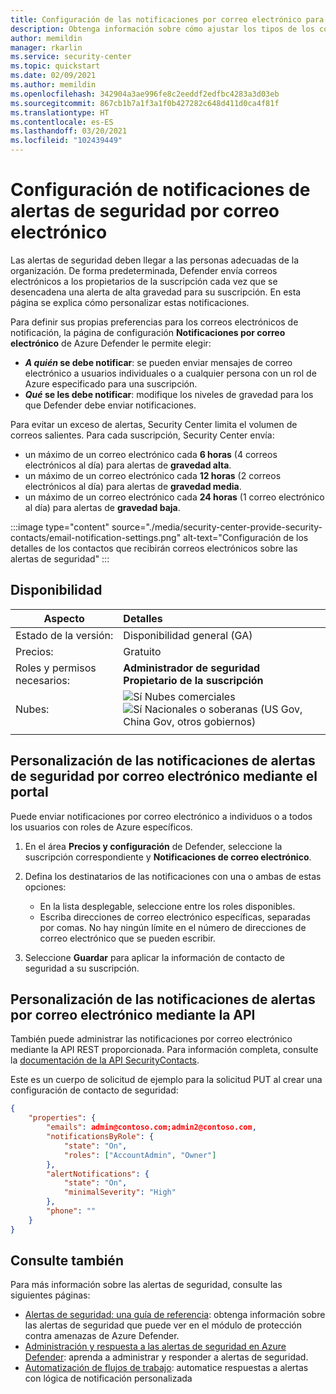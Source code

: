 ```yaml
---
title: Configuración de las notificaciones por correo electrónico para las alertas de Azure Defender
description: Obtenga información sobre cómo ajustar los tipos de los correos electrónicos enviados por Azure Defender para las alertas de seguridad.
author: memildin
manager: rkarlin
ms.service: security-center
ms.topic: quickstart
ms.date: 02/09/2021
ms.author: memildin
ms.openlocfilehash: 342904a3ae996fe8c2eeddf2edfbc4283a3d03eb
ms.sourcegitcommit: 867cb1b7a1f3a1f0b427282c648d411d0ca4f81f
ms.translationtype: HT
ms.contentlocale: es-ES
ms.lasthandoff: 03/20/2021
ms.locfileid: "102439449"
---
```

# <a name="configure-email-notifications-for-security-alerts"></a>Configuración de notificaciones de alertas de seguridad por correo electrónico 

Las alertas de seguridad deben llegar a las personas adecuadas de la organización. De forma predeterminada, Defender envía correos electrónicos a los propietarios de la suscripción cada vez que se desencadena una alerta de alta gravedad para su suscripción. En esta página se explica cómo personalizar estas notificaciones.

Para definir sus propias preferencias para los correos electrónicos de notificación, la página de configuración **Notificaciones por correo electrónico** de Azure Defender le permite elegir:

- ***A quién* se debe notificar**: se pueden enviar mensajes de correo electrónico a usuarios individuales o a cualquier persona con un rol de Azure especificado para una suscripción. 
- ***Qué* se les debe notificar**: modifique los niveles de gravedad para los que Defender debe enviar notificaciones.

Para evitar un exceso de alertas, Security Center limita el volumen de correos salientes. Para cada suscripción, Security Center envía:

- un máximo de un correo electrónico cada **6 horas** (4 correos electrónicos al día) para alertas de **gravedad alta**.
- un máximo de un correo electrónico cada **12 horas** (2 correos electrónicos al día) para alertas de **gravedad media**.
- un máximo de un correo electrónico cada **24 horas** (1 correo electrónico al día) para alertas de **gravedad baja**.

:::image type="content" source="./media/security-center-provide-security-contacts/email-notification-settings.png" alt-text="Configuración de los detalles de los contactos que recibirán correos electrónicos sobre las alertas de seguridad" :::
 
## <a name="availability"></a>Disponibilidad

|Aspecto|Detalles|
|----|:----|
|Estado de la versión:|Disponibilidad general (GA)|
|Precios:|Gratuito|
|Roles y permisos necesarios:|**Administrador de seguridad**<br>**Propietario de la suscripción** |
|Nubes:|![Sí](./media/icons/yes-icon.png) Nubes comerciales<br>![Sí](./media/icons/yes-icon.png) Nacionales o soberanas (US Gov, China Gov, otros gobiernos)|
|||


## <a name="customize-the-security-alerts-email-notifications-via-the-portal"></a>Personalización de las notificaciones de alertas de seguridad por correo electrónico mediante el portal<a name="email"></a>
Puede enviar notificaciones por correo electrónico a individuos o a todos los usuarios con roles de Azure específicos.

1. En el área **Precios y configuración** de Defender, seleccione la suscripción correspondiente y **Notificaciones de correo electrónico**.

1. Defina los destinatarios de las notificaciones con una o ambas de estas opciones:

    - En la lista desplegable, seleccione entre los roles disponibles.
    - Escriba direcciones de correo electrónico específicas, separadas por comas. No hay ningún límite en el número de direcciones de correo electrónico que se pueden escribir.

1. Seleccione **Guardar** para aplicar la información de contacto de seguridad a su suscripción.

## <a name="customize-the-alerts-email-notifications-through-the-api"></a>Personalización de las notificaciones de alertas por correo electrónico mediante la API
También puede administrar las notificaciones por correo electrónico mediante la API REST proporcionada. Para información completa, consulte la [documentación de la API SecurityContacts](/rest/api/securitycenter/securitycontacts).

Este es un cuerpo de solicitud de ejemplo para la solicitud PUT al crear una configuración de contacto de seguridad:

```json
{
    "properties": {
        "emails": admin@contoso.com;admin2@contoso.com,
        "notificationsByRole": {
            "state": "On",
            "roles": ["AccountAdmin", "Owner"]
        },
        "alertNotifications": {
            "state": "On",
            "minimalSeverity": "High"
        },
        "phone": ""
    }
}
```


## <a name="see-also"></a>Consulte también
Para más información sobre las alertas de seguridad, consulte las siguientes páginas:

- [Alertas de seguridad: una guía de referencia](alerts-reference.md): obtenga información sobre las alertas de seguridad que puede ver en el módulo de protección contra amenazas de Azure Defender.
- [Administración y respuesta a las alertas de seguridad en Azure Defender](security-center-managing-and-responding-alerts.md): aprenda a administrar y responder a alertas de seguridad.
- [Automatización de flujos de trabajo](workflow-automation.md): automatice respuestas a alertas con lógica de notificación personalizada